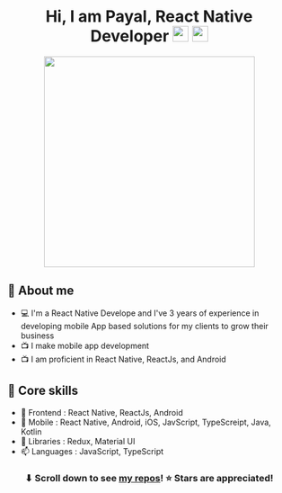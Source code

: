 <h1 align="center">Hi, I am Payal, React Native Developer <img src="https://media.giphy.com/media/hvRJCLFzcasrR4ia7z/giphy.gif" width="28"> <img src="https://emojis.slackmojis.com/emojis/images/1531849430/4246/blob-sunglasses.gif?1531849430" width="28"/></h1>

<div align="center">
  <a href="#"><img src="https://user-images.githubusercontent.com/74038190/212748842-9fcbad5b-6173-4175-8a61-521f3dbb7514.gif" height="375px"/></a>
</div>



## 📖 About me

* 💻 I'm a React Native Develope and I've 3 years of experience in developing mobile App based solutions for my clients to grow their business
* 📺 I make mobile app development
* 📺 I am proficient in React Native, ReactJs, and Android


## 📖 Core skills

* 🔭 Frontend : React Native, ReactJs, Android
* 📱 Mobile : React Native, Android, iOS, JavScript, TypeScreipt, Java, Kotlin
* 🌱 Libraries : Redux, Material UI
* 📫 Languages : JavaScript, TypeScript

<h3 align="center">⬇ Scroll down to see <a href="https://github.com/HpSurani1997?tab=repositories">my repos</a>! ⭐ Stars are appreciated!</h3>
